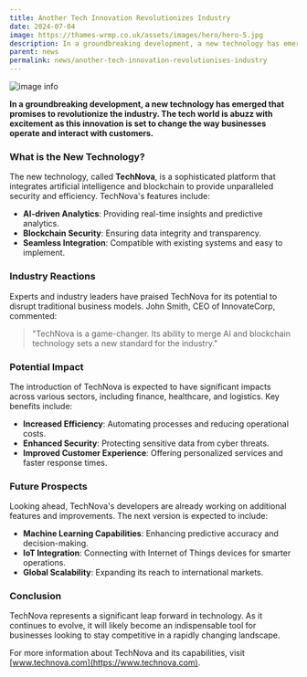 ```yaml
---
title: Another Tech Innovation Revolutionizes Industry
date: 2024-07-04
image: https://thames-wrmp.co.uk/assets/images/hero/hero-5.jpg
description: In a groundbreaking development, a new technology has emerged that promises to revolutionize the industry. The tech world is abuzz with excitement as this innovation is set to change the way businesses operate and interact with customers.
parent: news
permalink: news/another-tech-innovation-revolutionises-industry
---
```


![image info](https://thames-wrmp.co.uk/assets/images/hero/hero-5.jpg)

**In a groundbreaking development, a new technology has emerged that promises to revolutionize the industry. The tech world is abuzz with excitement as this innovation is set to change the way businesses operate and interact with customers.**

### What is the New Technology?

The new technology, called **TechNova**, is a sophisticated platform that integrates artificial intelligence and blockchain to provide unparalleled security and efficiency. TechNova's features include:

- **AI-driven Analytics**: Providing real-time insights and predictive analytics.
- **Blockchain Security**: Ensuring data integrity and transparency.
- **Seamless Integration**: Compatible with existing systems and easy to implement.

### Industry Reactions

Experts and industry leaders have praised TechNova for its potential to disrupt traditional business models. John Smith, CEO of InnovateCorp, commented:

> "TechNova is a game-changer. Its ability to merge AI and blockchain technology sets a new standard for the industry."

### Potential Impact

The introduction of TechNova is expected to have significant impacts across various sectors, including finance, healthcare, and logistics. Key benefits include:

- **Increased Efficiency**: Automating processes and reducing operational costs.
- **Enhanced Security**: Protecting sensitive data from cyber threats.
- **Improved Customer Experience**: Offering personalized services and faster response times.

### Future Prospects

Looking ahead, TechNova's developers are already working on additional features and improvements. The next version is expected to include:

- **Machine Learning Capabilities**: Enhancing predictive accuracy and decision-making.
- **IoT Integration**: Connecting with Internet of Things devices for smarter operations.
- **Global Scalability**: Expanding its reach to international markets.

### Conclusion

TechNova represents a significant leap forward in technology. As it continues to evolve, it will likely become an indispensable tool for businesses looking to stay competitive in a rapidly changing landscape.

For more information about TechNova and its capabilities, visit [www.technova.com](https://www.technova.com).